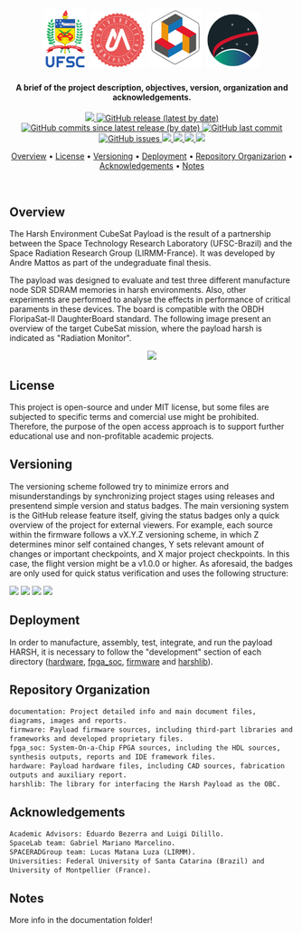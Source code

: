 <h1 align="center">
	<img width="15%" src="https://github.com/andrempmattos/HARSH/blob/master/documentation/figures/ufsc_logo.png">
	<img width="19%" src="https://github.com/andrempmattos/HARSH/blob/master/documentation/figures/um_logo.png">
	<img width="19%" src="https://github.com/andrempmattos/HARSH/blob/master/documentation/figures/lirmm_logo.png">
	<img width="19%" src="https://github.com/andrempmattos/HARSH/blob/master/documentation/figures/spacelab_logo.png">
</h1>

<h4 align="center">A brief of the project description, objectives, version, organization and acknowledgements.</h4>

<p align="center">
  <a href="https://github.com/spacelab-ufsc/spacelab#versioning">
    <img src="https://img.shields.io/badge/status-under%20testing-yellow?style=for-the-badge">
  </a>
  <a href="https://github.com/andrempmattos/harsh-payload/releases">
    <img alt="GitHub release (latest by date)" src="https://img.shields.io/github/v/release/andrempmattos/harsh-payload?style=for-the-badge">
  </a>
  <a href="https://github.com/andrempmattos/harsh-payload/releases">
    <img alt="GitHub commits since latest release (by date)" src="https://img.shields.io/github/commits-since/andrempmattos/harsh-payload/latest?style=for-the-badge">
  </a>
  <a href="https://github.com/andrempmattos/harsh-payload/commits/master">
    <img alt="GitHub last commit" src="https://img.shields.io/github/last-commit/andrempmattos/harsh-payload?style=for-the-badge">
  </a>
  <a href="https://github.com/andrempmattos/harsh-payload/issues">
    <img alt="GitHub issues" src="https://img.shields.io/github/issues/andrempmattos/harsh-payload?style=for-the-badge">
  </a>
  <a href="#license">
    <img src="https://img.shields.io/badge/license-mit-lightgray?style=for-the-badge">
  </a>
  <a href="https://spacelab.ufsc.br">
    <img src="https://img.shields.io/badge/sourced%20by-SpaceLab-blue?style=for-the-badge">
  </a>
  <a href="http://www.lirmm.fr/">
    <img src="https://img.shields.io/badge/sourced%20by-LIRMM-red?style=for-the-badge">
  </a>
  <a href="https://github.com/andrempmattos/HARSH/tree/master/documentation">
    <img src="https://img.shields.io/badge/for%20more-here-lightgray?style=for-the-badge">
  </a>
</p>

<p align="center">
  	<a href="#overview">Overview</a> •
  	<a href="#license">License</a> •
  	<a href="#versioning">Versioning</a> •
  	<a href="#deployment">Deployment</a> •
  	<a href="#repository-organization">Repository Organizarion</a> •
  	<a href="#acknowledgements">Acknowledgements</a> •
  	<a href="#notes">Notes</a>
</p>

<br>

## Overview

The Harsh Environment CubeSat Payload is the result of a partnership between the Space Technology Research Laboratory (UFSC-Brazil) and the Space Radiation Research Group (LIRMM-France). It was developed by Andre Mattos as part of the undegraduate final thesis. 

The payload was designed to evaluate and test three different manufacture node SDR SDRAM memories in harsh environments. Also, other experiments are performed to analyse the effects in performance of critical paraments in these devices. The board is compatible with the OBDH FloripaSat-II DaughterBoard standard. The following image present an overview of the target CubeSat mission, where the payload harsh is indicated as "Radiation Monitor".

<p align="center">
  <img width="70%" src="https://github.com/andrempmattos/harsh-payload/blob/master/documentation/figures/exploded_view.png">
</p>


## License

This project is open-source and under MIT license, but some files are subjected to specific terms and comercial use might be prohibited. Therefore, the purpose of the open access approach is to support further educational use and non-profitable academic projects.  

## Versioning

The versioning scheme followed try to minimize errors and misunderstandings by synchronizing project stages using releases and presentend simple version and status badges. The main versioning system is the GitHub release feature itself, giving the status badges only a quick overview of the project for external viewers. For example, each source within the firmware follows a vX.Y.Z versioning scheme, in which Z determines minor self contained changes, Y sets relevant amount of changes or important checkpoints, and X major project checkpoints. In this case, the flight version might be a v1.0.0 or higher. As aforesaid, the badges are only used for quick status verification and uses the following structure:

<img src="https://img.shields.io/badge/status-in%20development-red?style=for-the-badge">
<img src="https://img.shields.io/badge/status-under%20testing-yellow?style=for-the-badge">
<img src="https://img.shields.io/badge/status-flight%20ready-green?style=for-the-badge">
<img src="https://img.shields.io/badge/status-in--orbit%20validated-blue?style=for-the-badge">

## Deployment

In order to manufacture, assembly, test, integrate, and run the payload HARSH, it is necessary to follow the "development" section of each directory ([hardware](https://github.com/andrempmattos/harsh-payload/tree/master/hardware#development), [fpga_soc](https://github.com/andrempmattos/harsh-payload/tree/master/firmware#development), [firmware](https://github.com/andrempmattos/harsh-payload/tree/master/fpga_soc#development) and [harshlib](https://github.com/andrempmattos/harsh-payload/tree/master/harshlib#development)).

## Repository Organization

```
documentation: Project detailed info and main document files, diagrams, images and reports.
firmware: Payload firmware sources, including third-part libraries and frameworks and developed proprietary files.
fpga_soc: System-On-a-Chip FPGA sources, including the HDL sources, synthesis outputs, reports and IDE framework files.
hardware: Payload hardware files, including CAD sources, fabrication outputs and auxiliary report. 
harshlib: The library for interfacing the Harsh Payload as the OBC.
```

## Acknowledgements

```
Academic Advisors: Eduardo Bezerra and Luigi Dilillo.
SpaceLab team: Gabriel Mariano Marcelino.
SPACERADGroup team: Lucas Matana Luza (LIRMM).
Universities: Federal University of Santa Catarina (Brazil) and University of Montpellier (France).
```

## Notes

More info in the documentation folder!




